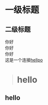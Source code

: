 # 一级标题
## 二级标题
  你好  
  你好  
  你好  
  这是一个连接[hellpo](https://www.runoob.com/markdown/md-link.html)  
  > # hello  
  ## hello